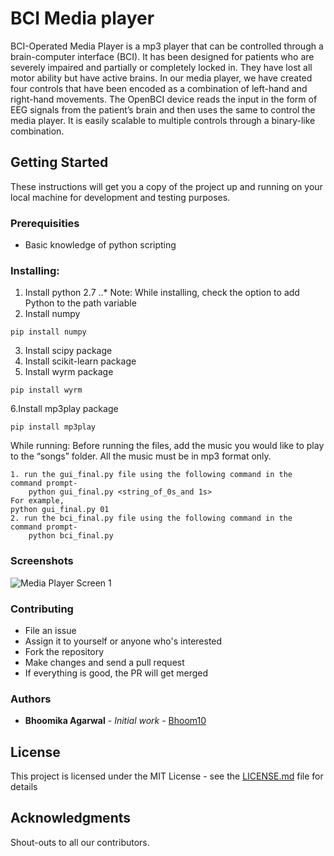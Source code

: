 # BCI Media player
BCI-Operated Media Player is a mp3 player that can be controlled through a
brain-computer interface (BCI). It has been designed for patients who are severely
impaired and partially or completely locked in. They have lost all motor ability but have
active brains. In our media player, we have created four controls that have been encoded
as a combination of left-hand and right-hand movements. The OpenBCI device reads the
input in the form of EEG signals from the patient’s brain and then uses the same to
control the media player. It is easily scalable to multiple controls through a binary-like
combination.

## Getting Started

These instructions will get you a copy of the project up and running on your local machine for development and testing purposes.

### Prerequisities
* Basic knowledge of python scripting 

### Installing:

1. Install python 2.7
..* Note: While installing, check the option to add Python to the path variable
2. Install numpy
 ```
pip install numpy
```
3. Install scipy package
4. Install scikit-learn package
5. Install wyrm package
```
pip install wyrm
```
6.Install mp3play package


```
pip install mp3play
```
While running:
Before running the files, add the music you would like to play to the “songs” folder. All the music must be in mp3 format only. 
```
1. run the gui_final.py file using the following command in the command prompt-
	python gui_final.py <string_of_0s_and 1s>
For example,
python gui_final.py 01
2. run the bci_final.py file using the following command in the command prompt-
	python bci_final.py 
```
### Screenshots 
![Media Player Screen 1](http://i.imgur.com/M7GT8NH.jpg "Media Player Screen 1")

### Contributing
* File an issue
* Assign it to yourself or anyone who's interested 
* Fork the repository
* Make changes and send a pull request
* If everything is good, the PR will get merged



### Authors
* **Bhoomika Agarwal** - *Initial work* - [Bhoom10](https://github.com/bhoom10)


## License

This project is licensed under the MIT License - see the [LICENSE.md](https://github.com/bhoom10/bci-media-player/blob/master/LICENSE) file for details

## Acknowledgments

Shout-outs to all our contributors.


